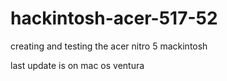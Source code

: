 # hackintosh-acer-517-52
creating and testing the acer nitro 5 mackintosh

last update is on mac os ventura
